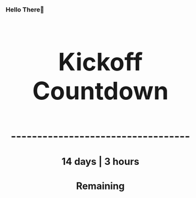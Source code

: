 ### Hello There👋

<!---START-TIMER--->
<h3 align='center' style='font-size: 64px;'>Kickoff Countdown</h3>
<h3 align='center' style='font-size: 30px;'>----------------------------------</h3>
<h3 align='center' style='font-size: 25px;'>14 days | 3 hours</h3>
<h3 align='center' style='font-size: 25px;'>Remaining</h3>
<!---END-TIMER--->

